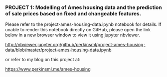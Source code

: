 ### PROJECT 1: Modelling of Ames housing data and the prediction of sale prices based on fixed and changeable features.

Please refer to the project-ames-housing-data.ipynb notebook for details.  If unable to render this notebook directly on GitHub, please open the link below in a new browser window to view it using jupyter nbviewer.

http://nbviewer.jupyter.org/github/perkinsml/project-ames-housing-data/blob/master/project-ames-housing-data.ipynb

or refer to my blog on this project at:

https://www.perkinsml.me/ames-housing
